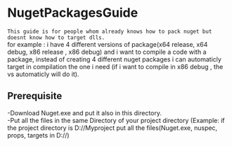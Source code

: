 # NugetPackagesGuide
`This guide is for people whom already knows how to pack nuget but doesnt know how to target dlls.`</br>
for example : i have 4 different versions of package(x64 release, x64 debug, x86 release , x86 debug)  and i want to compile a code with a package, instead of creating 4 different nuget packages i can automaticly target in compilation the one i need (if i want to compile in x86 debug , the vs automaticly will do it).

## Prerequisite ##

-Download Nuget.exe and put it also in this directory.</br>
-Put all the files in the same Directory of your project directory (Example: if the project directory is D://Myproject put all the files(Nuget.exe, nuspec, props, targets in D://)

